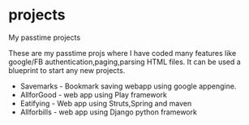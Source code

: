 projects
========

My passtime projects

These are my passtime projs where I have coded many features like google/FB authentication,paging,parsing HTML files.
It can be used a blueprint to start any new projects.

- Savemarks - Bookmark saving webapp using google appengine.
- AllforGood - web app using Play framework
- Eatifying - Web app using Struts,Spring and maven
- Allforbills - web app using Django python framework
